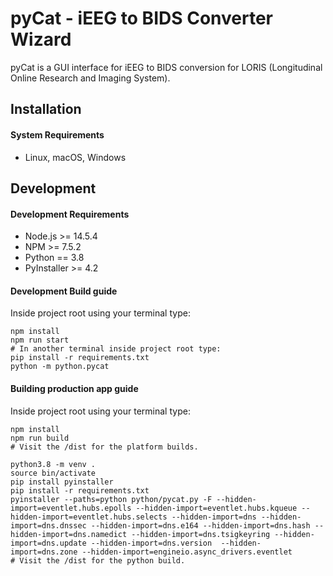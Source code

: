 # pyCat - iEEG to BIDS Converter Wizard

pyCat is a GUI interface for iEEG to BIDS conversion for LORIS (Longitudinal Online Research and Imaging System).

## Installation

#### System Requirements

 * Linux, macOS, Windows

## Development

#### Development Requirements

 * Node.js >= 14.5.4
 * NPM >= 7.5.2
 * Python == 3.8
 * PyInstaller >= 4.2

#### Development Build guide

Inside project root using your terminal type:
```
npm install
npm run start
# In another terminal inside project root type:
pip install -r requirements.txt
python -m python.pycat
```

#### Building production app guide

Inside project root using your terminal type:
```
npm install
npm run build
# Visit the /dist for the platform builds.
```

```
python3.8 -m venv .
source bin/activate
pip install pyinstaller
pip install -r requirements.txt
pyinstaller --paths=python python/pycat.py -F --hidden-import=eventlet.hubs.epolls --hidden-import=eventlet.hubs.kqueue --hidden-import=eventlet.hubs.selects --hidden-import=dns --hidden-import=dns.dnssec --hidden-import=dns.e164 --hidden-import=dns.hash --hidden-import=dns.namedict --hidden-import=dns.tsigkeyring --hidden-import=dns.update --hidden-import=dns.version  --hidden-import=dns.zone --hidden-import=engineio.async_drivers.eventlet
# Visit the /dist for the python build.
```
